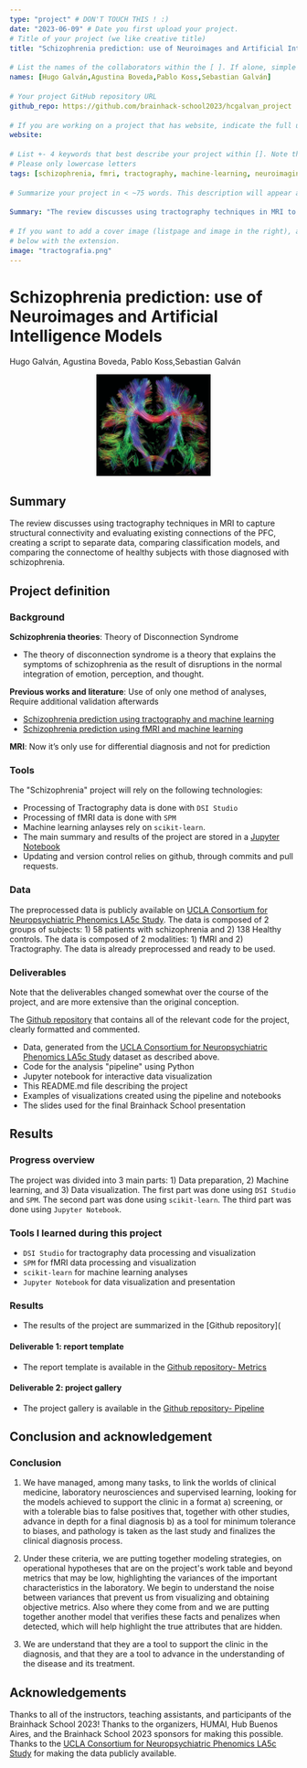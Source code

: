 ```yaml
---
type: "project" # DON'T TOUCH THIS ! :)
date: "2023-06-09" # Date you first upload your project.
# Title of your project (we like creative title)
title: "Schizophrenia prediction: use of Neuroimages and Artificial Intelligence Models"

# List the names of the collaborators within the [ ]. If alone, simple put your name within []
names: [Hugo Galván,Agustina Boveda,Pablo Koss,Sebastian Galván]

# Your project GitHub repository URL
github_repo: https://github.com/brainhack-school2023/hcgalvan_project

# If you are working on a project that has website, indicate the full url including "https://" below or leave it empty.
website:

# List +- 4 keywords that best describe your project within []. Note that the project summary also involves a number of key words. Those are listed on top of the [github repository](https://github.com/brainhack-school2020/project_template), click `manage topics`.
# Please only lowercase letters
tags: [schizophrenia, fmri, tractography, machine-learning, neuroimaging, python]

# Summarize your project in < ~75 words. This description will appear at the top of your page and on the list page with other projects..

Summary: "The review discusses using tractography techniques in MRI to capture structural connectivity and evaluating existing connections of the PFC, creating a script to separate data, comparing classification models, and comparing the connectome of healthy subjects with those diagnosed with schizophrenia."

# If you want to add a cover image (listpage and image in the right), add it to your directory and indicate the name
# below with the extension.
image: "tractografia.png"
---
```

<!-- This is an html comment and this won't appear in the rendered page. You are now editing the "content" area, the core of your description. Everything that you can do in markdown is allowed below. We added a couple of comments to guide your through documenting your progress. -->

# Schizophrenia prediction: use of Neuroimages and Artificial Intelligence Models

Hugo Galván, Agustina Boveda, Pablo Koss,Sebastian Galván

<p style="text-align:center;"><img src="tractografia.png" class="center" width="200px;" alt="Tractografia" /></p>

## Summary 

The review discusses using tractography techniques in MRI to capture structural connectivity and evaluating existing connections of the PFC, creating a script to separate data, comparing classification models, and comparing the connectome of healthy subjects with those diagnosed with schizophrenia.

## Project definition

### Background

**Schizophrenia theories**: Theory of Disconnection Syndrome
* The theory of disconnection syndrome is a theory that explains the symptoms of schizophrenia as the result of disruptions in the normal integration of emotion, perception, and thought.

**Previous works and literature**: Use of only one method of analyses, Require additional validation afterwards
* [Schizophrenia prediction using tractography and machine learning](https://www.sciencedirect.com/science/article/pii/S1053811919303837)
* [Schizophrenia prediction using fMRI and machine learning](https://www.sciencedirect.com/science/article/pii/S1053811919303837)

**MRI**: Now it’s only use for differential diagnosis and not for prediction

### Tools

The "Schizophrenia" project will rely on the following technologies:
 * Processing of Tractography data is done with `DSI Studio`
 * Processing of fMRI data is done with `SPM`
* Machine learning anlayses rely on `scikit-learn`.
 * The main summary and results of the project are stored in a [Jupyter Notebook](https://jupyter.org/index.html)
 * Updating and version control relies on github, through commits and pull requests.

### Data

The preprocessed data is publicly available on [UCLA Consortium for Neuropsychiatric Phenomics LA5c Study](https://purl.stanford.edu/mg599hw5271). The data is composed of 2 groups of subjects: 1) 58 patients with schizophrenia and 2) 138 Healthy controls. The data is composed of 2 modalities: 1) fMRI and 2) Tractography. The data is already preprocessed and ready to be used.

### Deliverables
Note that the deliverables changed somewhat over the course of the project, and are more extensive than the original conception.


The [Github repository](https://github.com/brainhack-school2023/hcgalvan_project/blob/master/analysis.ipynb) that contains all of the relevant code for the project, clearly formatted and commented.

* Data, generated from the [UCLA Consortium for Neuropsychiatric Phenomics LA5c Study](https://purl.stanford.edu/mg599hw5271) dataset as described above.
 * Code for the analysis "pipeline" using Python
 * Jupyter notebook for interactive data visualization
 * This README.md file describing the project
 * Examples of visualizations created using the pipeline and notebooks
 * The slides used for the final Brainhack School presentation


## Results

### Progress overview

The project was divided into 3 main parts: 1) Data preparation, 2) Machine learning, and 3) Data visualization. The first part was done using `DSI Studio` and `SPM`. The second part was done using `scikit-learn`. The third part was done using `Jupyter Notebook`.

### Tools I learned during this project

* `DSI Studio` for tractography data processing and visualization
* `SPM` for fMRI data processing and visualization 
* `scikit-learn` for machine learning analyses
* `Jupyter Notebook` for data visualization and presentation

### Results
* The results of the project are summarized in the [Github repository](
  
#### Deliverable 1: report template
* The report template is available in the [Github repository- Metrics](https://github.com/brainhack-school2023/hcgalvan_project/blob/main/scripts/mvp-metrics.ipynb)

#### Deliverable 2: project gallery
* The project gallery is available in the [Github repository- Pipeline](https://github.com/brainhack-school2023/hcgalvan_project/blob/main/src/pca_reduct_end.ipynb)


## Conclusion and acknowledgement

### Conclusion
1. We have managed, among many tasks, to link the worlds of clinical medicine, laboratory neurosciences and supervised learning, looking for the models achieved to support the clinic in a format
a) screening, or with a tolerable bias to false positives that, together with other studies, advance in depth for a final diagnosis
b) as a tool for minimum tolerance to biases, and pathology is taken as the last study and finalizes the clinical diagnosis process.

2. Under these criteria, we are putting together modeling strategies, on operational hypotheses that are on the project's work table and beyond metrics that may be low, highlighting the variances of the important characteristics in the laboratory.
We begin to understand the noise between variances that prevent us from visualizing and obtaining objective metrics. Also where they come from and we are putting together another model that verifies these facts and penalizes when detected, which will help highlight the true attributes that are hidden.

3. We are understand  that they are a tool to support the clinic in the diagnosis, and that they are a tool to advance in the understanding of the disease and its treatment.

## Acknowledgements
Thanks to all of the instructors, teaching assistants, and participants of the Brainhack School 2023! Thanks to the organizers, HUMAI, Hub Buenos Aires, and the Brainhack School 2023 sponsors for making this possible. Thanks to the [UCLA Consortium for Neuropsychiatric Phenomics LA5c Study](https://purl.stanford.edu/mg599hw5271) for making the data publicly available.